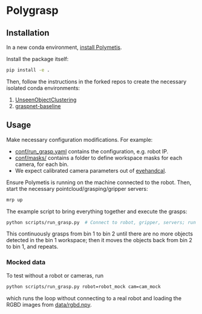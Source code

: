 # Polygrasp

## Installation

In a new conda environment, [install Polymetis](https://facebookresearch.github.io/fairo/polymetis/installation.html#simple).

Install the package itself:

```bash
pip install -e .
```

Then, follow the instructions in the forked repos to create the necessary isolated conda environments:

1. [UnseenObjectClustering](https://github.com/1heart/UnseenObjectClustering)
1. [graspnet-baseline](https://github.com/1heart/graspnet-baseline)

## Usage

Make necessary configuration modifications. For example:
- [conf/run_grasp.yaml](./conf/run_grasp.yaml) contains the configuration, e.g. robot IP.
- [conf/masks/](./conf/masks/) contains a folder to define workspace masks for each camera, for each bin.
- We expect calibrated camera parameters out of [eyehandcal](../eyehandcal).


Ensure Polymetis is running on the machine connected to the robot. Then, start the necessary pointcloud/grasping/gripper servers:

```bash
mrp up
```

The example script to bring everything together and execute the grasps:

```bash
python scripts/run_grasp.py  # Connect to robot, gripper, servers; run grasp
```

This continuously grasps from bin 1 to bin 2 until there are no more objects detected in the bin 1 workspace; then it moves the objects back from bin 2 to bin 1, and repeats.

### Mocked data

To test without a robot or cameras, run

```bash
python scripts/run_grasp.py robot=robot_mock cam=cam_mock
```

which runs the loop without connecting to a real robot and loading the RGBD images from [data/rgbd.npy](data/rgbd.npy).
